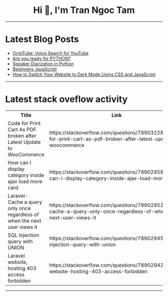 <h1 align="center">Hi 👋, I'm Tran Ngoc Tam</h1>

---

# Latest Blog Posts 
<!-- BLOG-POST-LIST:START -->
- [OctoTube: Voice Search for YouTube](https://dev.to/gracezzhang/octotube-voice-search-for-youtube-1f3j)
- [Are you ready for PYTHON?](https://dev.to/ankit_rattan/are-you-ready-for-python-5e79)
- [Speaker Diarization in Python](https://dev.to/gracezzhang/speaker-diarization-in-python-235i)
- [Beginners JavaScript](https://dev.to/ankit_rattan/beginners-javascript-4h5e)
- [How to Switch Your Website to Dark Mode Using CSS and JavaScript](https://dev.to/msarabi/how-to-switch-your-website-to-dark-mode-using-css-and-javascript-670)
<!-- BLOG-POST-LIST:END -->

---

# Latest stack oveflow activity
<table>
  <tr><th>Title</th><th>Link</th></tr>
  <!-- STACKOVERFLOW:START --><tr><td>Code for Print Cart As PDF broken after Latest Update to WooCommerce</td><td>https://stackoverflow.com/questions/78903228/code-for-print-cart-as-pdf-broken-after-latest-update-to-woocommerce</td></tr><tr><td>How can I display category inside ajax load more card</td><td>https://stackoverflow.com/questions/78902958/how-can-i-display-category-inside-ajax-load-more-card</td></tr><tr><td>Laravel- Cache a query only once regardless of when the next user views it</td><td>https://stackoverflow.com/questions/78902952/laravel-cache-a-query-only-once-regardless-of-when-the-next-user-views-it</td></tr><tr><td>SQL Injection query with UNION</td><td>https://stackoverflow.com/questions/78902945/sql-injection-query-with-union</td></tr><tr><td>Laravel website, hosting 403 access forbidden</td><td>https://stackoverflow.com/questions/78902942/laravel-website-hosting-403-access-forbidden</td></tr><!-- STACKOVERFLOW:END -->
</table>

---



